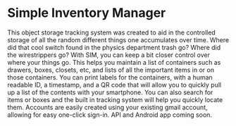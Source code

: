 Simple Inventory Manager
========================
This object storage tracking system was created to aid in the controlled storage of all the random different things one accumulates over time. Where did that cool switch found in the physics department trash go? Where did the wirestrippers go? With SIM, you can keep a bit closer control over where your things go.
This helps you maintain a list of containers such as drawers, boxes, closets, etc, and lists of all the important items in or on those containers. You can print labels for the containers, with a human readable ID, a timestamp, and a QR code that will allow you to quickly pull up a list of the contents with your smartphone. You can also search for items or boxes and the built in tracking system will help you quickly locate them.
Accounts are easily created using your existing gmail account, allowing for easy one-click sign-in.
API and Android app coming soon.
